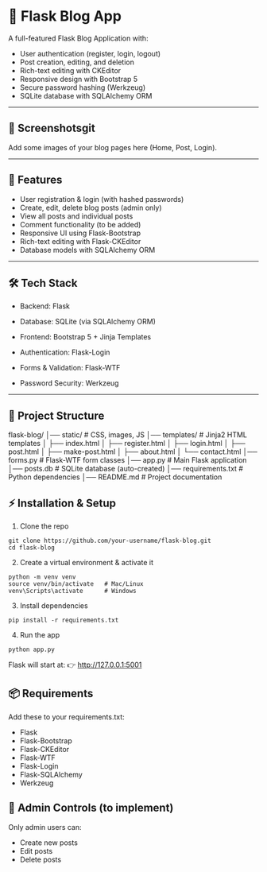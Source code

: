 # 📝 Flask Blog App

A full-featured Flask Blog Application with:
- User authentication (register, login, logout)
- Post creation, editing, and deletion
- Rich-text editing with CKEditor
- Responsive design with Bootstrap 5
- Secure password hashing (Werkzeug)
- SQLite database with SQLAlchemy ORM

---

## 📸 Screenshotsgit

Add some images of your blog pages here (Home, Post, Login).

---

## 🚀 Features

- User registration & login (with hashed passwords)
- Create, edit, delete blog posts (admin only)
- View all posts and individual posts
- Comment functionality (to be added)
- Responsive UI using Flask-Bootstrap
- Rich-text editing with Flask-CKEditor
- Database models with SQLAlchemy ORM

---

## 🛠️ Tech Stack

- Backend: Flask

- Database: SQLite (via SQLAlchemy ORM)

- Frontend: Bootstrap 5 + Jinja Templates

- Authentication: Flask-Login

- Forms & Validation: Flask-WTF

- Password Security: Werkzeug

---

## 📂 Project Structure

flask-blog/
│── static/              # CSS, images, JS
│── templates/           # Jinja2 HTML templates
│   ├── index.html
│   ├── register.html
│   ├── login.html
│   ├── post.html
│   ├── make-post.html
│   ├── about.html
│   └── contact.html
│── forms.py             # Flask-WTF form classes
│── app.py               # Main Flask application
│── posts.db             # SQLite database (auto-created)
│── requirements.txt      # Python dependencies
│── README.md            # Project documentation


## ⚡ Installation & Setup

1. Clone the repo

```
git clone https://github.com/your-username/flask-blog.git
cd flask-blog
```

2. Create a virtual environment & activate it
```
python -m venv venv
source venv/bin/activate   # Mac/Linux
venv\Scripts\activate      # Windows
```

3. Install dependencies
```
pip install -r requirements.txt
```

4. Run the app
```
python app.py
```

Flask will start at: 👉 http://127.0.0.1:5001

## 📦 Requirements

Add these to your requirements.txt:

- Flask
- Flask-Bootstrap
- Flask-CKEditor
- Flask-WTF
- Flask-Login
- Flask-SQLAlchemy
- Werkzeug

## 🔑 Admin Controls (to implement)

Only admin users can:
- Create new posts
- Edit posts
- Delete posts
